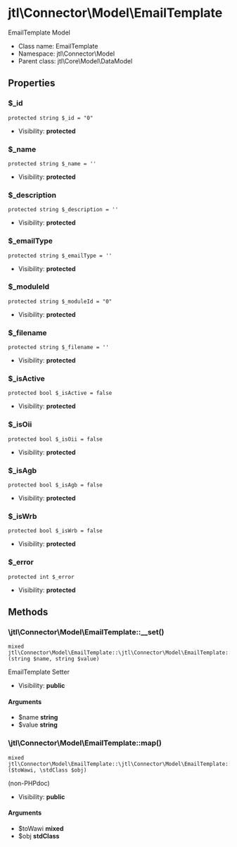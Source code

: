 jtl\Connector\Model\EmailTemplate
===============

EmailTemplate Model




* Class name: EmailTemplate
* Namespace: jtl\Connector\Model
* Parent class: jtl\Core\Model\DataModel





Properties
----------


### $_id

```
protected string $_id = "0"
```





* Visibility: **protected**


### $_name

```
protected string $_name = ''
```





* Visibility: **protected**


### $_description

```
protected string $_description = ''
```





* Visibility: **protected**


### $_emailType

```
protected string $_emailType = ''
```





* Visibility: **protected**


### $_moduleId

```
protected string $_moduleId = "0"
```





* Visibility: **protected**


### $_filename

```
protected string $_filename = ''
```





* Visibility: **protected**


### $_isActive

```
protected bool $_isActive = false
```





* Visibility: **protected**


### $_isOii

```
protected bool $_isOii = false
```





* Visibility: **protected**


### $_isAgb

```
protected bool $_isAgb = false
```





* Visibility: **protected**


### $_isWrb

```
protected bool $_isWrb = false
```





* Visibility: **protected**


### $_error

```
protected int $_error
```





* Visibility: **protected**


Methods
-------


### \jtl\Connector\Model\EmailTemplate::__set()

```
mixed jtl\Connector\Model\EmailTemplate::\jtl\Connector\Model\EmailTemplate::__set()(string $name, string $value)
```

EmailTemplate Setter



* Visibility: **public**

#### Arguments

* $name **string**
* $value **string**



### \jtl\Connector\Model\EmailTemplate::map()

```
mixed jtl\Connector\Model\EmailTemplate::\jtl\Connector\Model\EmailTemplate::map()($toWawi, \stdClass $obj)
```

(non-PHPdoc)



* Visibility: **public**

#### Arguments

* $toWawi **mixed**
* $obj **stdClass**


